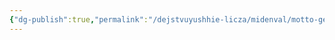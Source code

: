 ```yaml
---
{"dg-publish":true,"permalink":"/dejstvuyushhie-licza/midenval/motto-gedeon/","dgPassFrontmatter":true}
---
```


